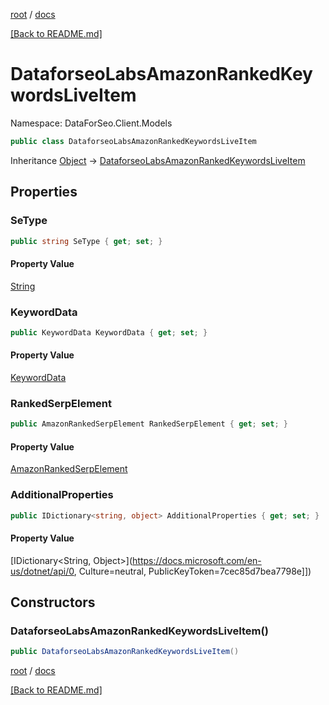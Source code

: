 [root](./../ "root") / [docs](./ "docs")

[[Back to README.md]](./../README.md "[Back to README.md]")

# DataforseoLabsAmazonRankedKeywordsLiveItem

Namespace: DataForSeo.Client.Models

```csharp
public class DataforseoLabsAmazonRankedKeywordsLiveItem
```

Inheritance [Object](https://docs.microsoft.com/en-us/dotnet/api/Object) → [DataforseoLabsAmazonRankedKeywordsLiveItem](./DataforseoLabsAmazonRankedKeywordsLiveItem.md)

## Properties

### **SeType**

```csharp
public string SeType { get; set; }
```

#### Property Value

[String](https://docs.microsoft.com/en-us/dotnet/api/String)<br>

### **KeywordData**

```csharp
public KeywordData KeywordData { get; set; }
```

#### Property Value

[KeywordData](./KeywordData.md)<br>

### **RankedSerpElement**

```csharp
public AmazonRankedSerpElement RankedSerpElement { get; set; }
```

#### Property Value

[AmazonRankedSerpElement](./AmazonRankedSerpElement.md)<br>

### **AdditionalProperties**

```csharp
public IDictionary<string, object> AdditionalProperties { get; set; }
```

#### Property Value

[IDictionary&lt;String, Object&gt;](https://docs.microsoft.com/en-us/dotnet/api/0, Culture=neutral, PublicKeyToken=7cec85d7bea7798e]])<br>

## Constructors

### **DataforseoLabsAmazonRankedKeywordsLiveItem()**

```csharp
public DataforseoLabsAmazonRankedKeywordsLiveItem()
```

[root](./../ "root") / [docs](./ "docs")

[[Back to README.md]](./../README.md "[Back to README.md]")